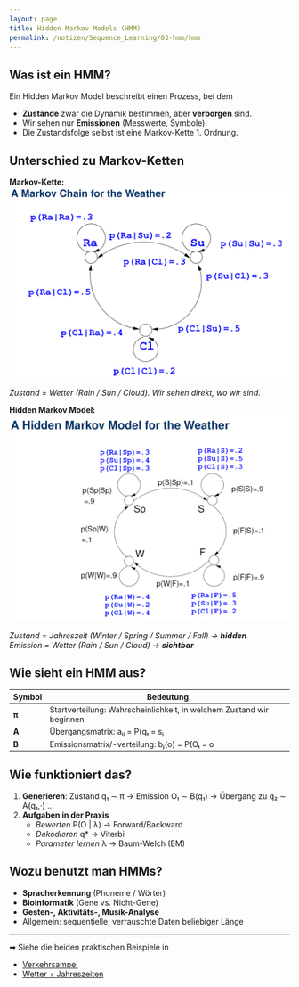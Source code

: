 ```yaml
---
layout: page
title: Hidden Markov Models (HMM)
permalink: /notizen/Sequence_Learning/03-hmm/hmm
---
```


## Was ist ein HMM?

Ein Hidden Markov Model beschreibt einen Prozess, bei dem  
* **Zustände** zwar die Dynamik bestimmen, aber **verborgen** sind.  
* Wir sehen nur **Emissionen** (Messwerte, Symbole).  
* Die Zustandsfolge selbst ist eine Markov-Kette 1. Ordnung.

## Unterschied zu Markov-Ketten

**Markov-Kette:**  
![marcov-chain-hmm](/assets/images/markov_chain_example_HMM.png)

*Zustand = Wetter (Rain / Sun / Cloud). Wir sehen direkt, wo wir sind.*

**Hidden Markov Model:**  
![hmm](/assets/images/hidden_markov_model_hmm.png)

*Zustand = Jahreszeit (Winter / Spring / Summer / Fall) → **hidden***  
*Emission = Wetter (Rain / Sun / Cloud) → **sichtbar***

## Wie sieht ein HMM aus?

| Symbol | Bedeutung |
|--------|-----------|
| **π**  | Startverteilung: Wahrscheinlichkeit, in welchem Zustand wir beginnen |
| **A**  | Übergangsmatrix: aᵢⱼ = P(qₜ = sⱼ | qₜ₋₁ = sᵢ) |
| **B**  | Emissionsmatrix/-verteilung: bⱼ(o) = P(Oₜ = o | qₜ = sⱼ) |

## Wie funktioniert das?

1. **Generieren**: Zustand q₁ ∼ π → Emission O₁ ∼ B(q₁) → Übergang zu q₂ ∼ A(q₁,·) …  
2. **Aufgaben in der Praxis**  
   * *Bewerten* P(O | λ) → Forward/Backward  
   * *Dekodieren* q* → Viterbi  
   * *Parameter lernen* λ → Baum-Welch (EM)

## Wozu benutzt man HMMs?

* **Spracherkennung** (Phoneme / Wörter)  
* **Bioinformatik** (Gene vs. Nicht-Gene)  
* **Gesten-, Aktivitäts-, Musik-Analyse**  
* Allgemein: sequentielle, verrauschte Daten beliebiger Länge

---

➡ Siehe die beiden praktischen Beispiele in  
* [Verkehrsampel](hmm_example1.md)  
* [Wetter + Jahreszeiten](hmm_example2.md)
